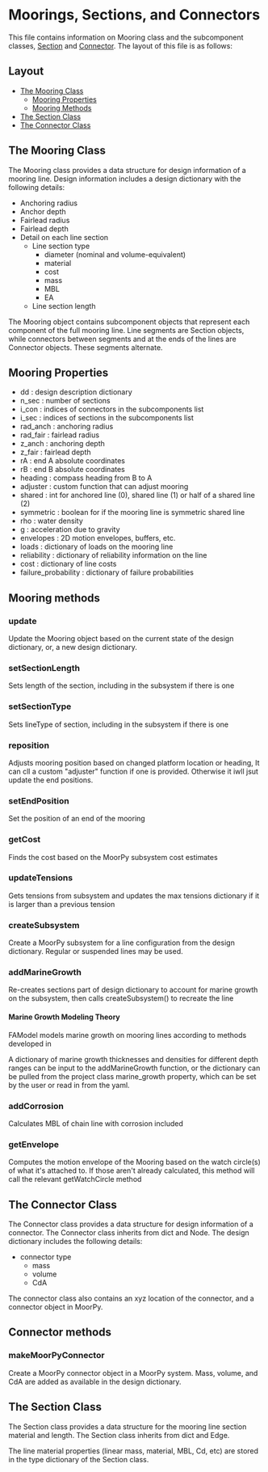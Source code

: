 # Moorings, Sections, and Connectors

This file contains information on Mooring class and the subcomponent classes, [Section](#the-section-class) and [Connector](#the-connector-class).
The layout of this file is as follows:
## Layout
* [The Mooring Class](#the-mooring-class)
	* [Mooring Properties](#mooring-properties)
	* [Mooring Methods](#mooring-methods)
* [The Section Class](#the-section-class)
* [The Connector Class](#the-connector-class)


## The Mooring Class

The Mooring class provides a data structure for design information of a mooring line. Design information 
includes a design dictionary with the following details:
- Anchoring radius
- Anchor depth
- Fairlead radius
- Fairlead depth 
- Detail on each line section
	- Line section type
		- diameter (nominal and volume-equivalent)
		- material
		- cost
		- mass
		- MBL
		- EA
	- Line section length
	
The Mooring object contains subcomponent objects that represent each component of the full mooring line. Line segments are Section objects, while connectors between segments and at the ends of the lines are Connector objects. These segments alternate.

## Mooring Properties
- dd
: design description dictionary
- n_sec
: number of sections
- i_con
: indices of connectors in the subcomponents list
- i_sec
: indices of sections in the subcomponents list
- rad_anch
: anchoring radius
- rad_fair
: fairlead radius
- z_anch
: anchoring depth
- z_fair
: fairlead depth
- rA : end A absolute coordinates
- rB : end B absolute coordinates
- heading : compass heading from B to A
- adjuster : custom function that can adjust mooring
- shared : int for anchored line (0), shared line (1) or half of a shared line (2)
- symmetric : boolean for if the mooring line is symmetric shared line
- rho : water density
- g : acceleration due to gravity
- envelopes : 2D motion envelopes, buffers, etc.
- loads : dictionary of loads on the mooring line
- reliability : dictionary of reliability information on the line
- cost : dictionary of line costs
- failure_probability : dictionary of failure probabilities


## Mooring methods

### update
Update the Mooring object based on the current state of the design dictionary, or, a new design dictionary.

### setSectionLength
Sets length of the section, including in the subsystem if there is one

### setSectionType
Sets lineType of section, including in the subsystem if there is one

### reposition
Adjusts mooring position based on changed platform location or heading, It can cll a custom "adjuster" function if one is provided. Otherwise it iwll jsut update the end positions.

### setEndPosition
Set the position of an end of the mooring

### getCost
Finds the cost based on the MoorPy subsystem cost estimates

### updateTensions
Gets tensions from subsystem and updates the max tensions dictionary if it is larger than a previous tension

### createSubsystem

Create a MoorPy subsystem for a line configuration from the design dictionary. Regular or suspended lines 
may be used.

### addMarineGrowth
Re-creates sections part of design dictionary to account for marine growth on the subsystem, then calls createSubsystem() to recreate the line

#### Marine Growth Modeling Theory
FAModel models marine growth on mooring lines according to methods developed in 

A dictionary of marine growth thicknesses and densities for different depth ranges can be input to the addMarineGrowth function, or the dictionary can be pulled from the project class marine_growth property, which can be set by the user or read in from the yaml.

### addCorrosion
Calculates MBL of chain line with corrosion included

### getEnvelope
Computes the motion envelope of the Mooring based on the watch 
circle(s) of what it's attached to. If those aren't already 
calculated, this method will call the relevant getWatchCircle method

## The Connector Class

The Connector class provides a data structure for design information of a connector. 
The Connector class inherits from dict and Node.
The design dictionary includes
the following details: 
- connector type
	- mass
	- volume 
	- CdA
	
The connector class also contains an xyz location of the connector, and a connector object in MoorPy.

## Connector methods

### makeMoorPyConnector

Create a MoorPy connector object in a MoorPy system. Mass, volume, and CdA are added as available in the design dictionary.

## The Section Class

The Section class provides a data structure for the mooring line section material and length. The Section class inherits from dict and Edge.

The line material properties (linear mass, material, MBL, Cd, etc) are stored in the type dictionary of the Section class.
